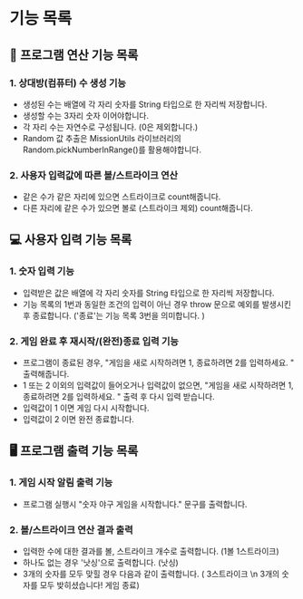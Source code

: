 # 기능 목록

## 🚀 프로그램 연산 기능 목록

### 1. 상대방(컴퓨터) 수 생성 기능

- 생성된 수는 배열에 각 자리 숫자를 String 타입으로 한 자리씩 저장합니다.
- 생성할 수는 3자리 숫자 이어야합니다.
- 각 자리 수는 자연수로 구성됩니다. (0은 제외합니다.)
- Random 값 추출은 MissionUtils 라이브러리의 Random.pickNumberInRange()를 활용해야합니다.

### 2. 사용자 입력값에 따른 볼/스트라이크 연산

- 같은 수가 같은 자리에 있으면 스트라이크로 count해줍니다.
- 다른 자리에 같은 수가 있으면 볼로 (스트라이크 제외) count해줍니다.

## 💻 사용자 입력 기능 목록

### 1. 숫자 입력 기능

- 입력받은 값은 배열에 각 자리 숫자를 String 타입으로 한 자리씩 저장합니다.
- 기능 목록의 1번과 동일한 조건의 입력이 아닌 경우 throw 문으로 예외를 발생시킨 후 종료합니다. ('종료'는 기능 목록 3번을 의미합니다. )

### 2. 게임 완료 후 재시작/(완전)종료 입력 기능

- 프로그램이 종료된 경우, "게임을 새로 시작하려면 1, 종료하려면 2를 입력하세요. " 출력해줍니다.
- 1 또는 2 이외의 입력값이 들어오거나 입력값이 없으면, "게임을 새로 시작하려면 1, 종료하려면 2를 입력하세요. " 출력 후 다시 입력 받습니다.
- 입력값이 1 이면 게임 다시 시작합니다.
- 입력값이 2 이면 완전 종료합니다.

## 🖥 프로그램 출력 기능 목록

### 1. 게임 시작 알림 출력 기능

- 프로그램 실행시 "숫자 야구 게임을 시작합니다." 문구를 출력합니다.

### 2. 볼/스트라이크 연산 결과 출력

- 입력한 수에 대한 결과를 볼, 스트라이크 개수로 출력합니다. (1볼 1스트라이크)
- 하나도 없는 경우 '낫싱'으로 출력합니다. (낫싱)
- 3개의 숫자를 모두 맞힐 경우 다음과 같이 출력합니다. ( 3스트라이크 \n 3개의 숫자를 모두 밪히셨습니다! 게임 종료)
